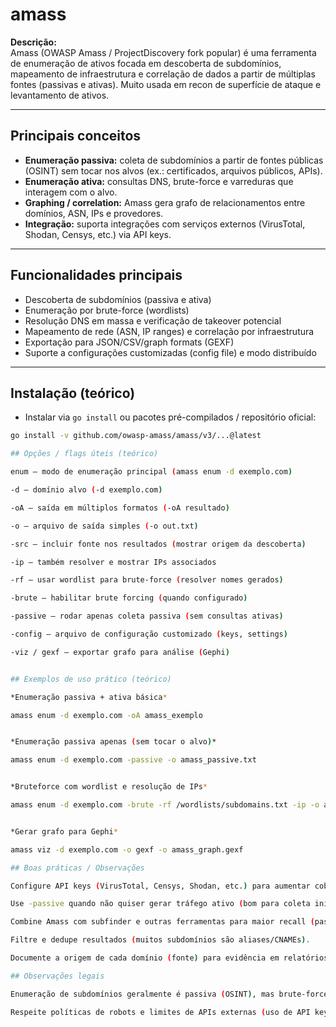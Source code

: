 # amass

**Descrição:**  
Amass (OWASP Amass / ProjectDiscovery fork popular) é uma ferramenta de enumeração de ativos focada em descoberta de subdomínios, mapeamento de infraestrutura e correlação de dados a partir de múltiplas fontes (passivas e ativas). Muito usada em recon de superfície de ataque e levantamento de ativos.

---

## Principais conceitos
- **Enumeração passiva:** coleta de subdomínios a partir de fontes públicas (OSINT) sem tocar nos alvos (ex.: certificados, arquivos públicos, APIs).  
- **Enumeração ativa:** consultas DNS, brute-force e varreduras que interagem com o alvo.  
- **Graphing / correlation:** Amass gera grafo de relacionamentos entre domínios, ASN, IPs e provedores.  
- **Integração:** suporta integrações com serviços externos (VirusTotal, Shodan, Censys, etc.) via API keys.

---

## Funcionalidades principais
- Descoberta de subdomínios (passiva e ativa)  
- Enumeração por brute-force (wordlists)  
- Resolução DNS em massa e verificação de takeover potencial  
- Mapeamento de rede (ASN, IP ranges) e correlação por infraestrutura  
- Exportação para JSON/CSV/graph formats (GEXF)  
- Suporte a configurações customizadas (config file) e modo distribuído

---

## Instalação (teórico)
- Instalar via `go install` ou pacotes pré-compilados / repositório oficial:
```bash
go install -v github.com/owasp-amass/amass/v3/...@latest

## Opções / flags úteis (teórico)

enum — modo de enumeração principal (amass enum -d exemplo.com)

-d — domínio alvo (-d exemplo.com)

-oA — saída em múltiplos formatos (-oA resultado)

-o — arquivo de saída simples (-o out.txt)

-src — incluir fonte nos resultados (mostrar origem da descoberta)

-ip — também resolver e mostrar IPs associados

-rf — usar wordlist para brute-force (resolver nomes gerados)

-brute — habilitar brute forcing (quando configurado)

-passive — rodar apenas coleta passiva (sem consultas ativas)

-config — arquivo de configuração customizado (keys, settings)

-viz / gexf — exportar grafo para análise (Gephi)


## Exemplos de uso prático (teórico)

*Enumeração passiva + ativa básica*

amass enum -d exemplo.com -oA amass_exemplo


*Enumeração passiva apenas (sem tocar o alvo)*

amass enum -d exemplo.com -passive -o amass_passive.txt


*Bruteforce com wordlist e resolução de IPs*

amass enum -d exemplo.com -brute -rf /wordlists/subdomains.txt -ip -o amass_brute.txt


*Gerar grafo para Gephi*

amass viz -d exemplo.com -o gexf -o amass_graph.gexf

## Boas práticas / Observações

Configure API keys (VirusTotal, Censys, Shodan, etc.) para aumentar cobertura e qualidade dos resultados.

Use -passive quando não quiser gerar tráfego ativo (bom para coleta inicial).

Combine Amass com subfinder e outras ferramentas para maior recall (passive-first, depois active).

Filtre e dedupe resultados (muitos subdomínios são aliases/CNAMEs).

Documente a origem de cada domínio (fonte) para evidência em relatórios.

## Observações legais

Enumeração de subdomínios geralmente é passiva (OSINT), mas brute-force e resolução em massa podem gerar tráfego — execute apenas com autorização quando fizer parte de um teste.

Respeite políticas de robots e limites de APIs externas (uso de API keys).
